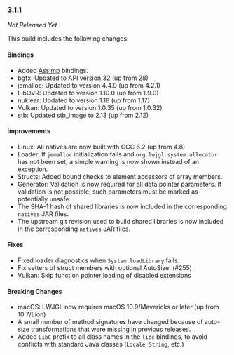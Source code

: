 ### 3.1.1

_Not Released Yet_

This build includes the following changes:

#### Bindings

- Added [Assimp](http://www.assimp.org/) bindings.
- bgfx: Updated to API version 32 (up from 28)
- jemalloc: Updated to version 4.4.0 (up from 4.2.1)
- LibOVR: Updated to version 1.10.0 (up from 1.9.0)
- nuklear: Updated to version 1.18 (up from 1.17)
- Vulkan: Updated to version 1.0.35 (up from 1.0.32)
- stb: Updated stb_image to 2.13 (up from 2.12)

#### Improvements

- Linux: All natives are now built with GCC 6.2 (up from 4.8)
- Loader: If `jemalloc` initialization fails and `org.lwjgl.system.allocator` has not been set, a simple warning is now shown instead of an exception.
- Structs: Added bound checks to element accessors of array members.
- Generator: Validation is now required for all data pointer parameters. If validation is not possible, such parameters must be marked as potentially unsafe.  
- The SHA-1 hash of shared libraries is now included in the corresponding `natives` JAR files.
- The upstream git revision used to build shared libraries is now included in the corresponding `natives` JAR files.

#### Fixes

- Fixed loader diagnostics when `System.loadLibrary` fails.
- Fix setters of struct members with optional AutoSize. (#255)
- Vulkan: Skip function pointer loading of disabled extensions

#### Breaking Changes

- macOS: LWJGL now requires macOS 10.9/Mavericks or later (up from 10.7/Lion)
- A small number of method signatures have changed because of auto-size transformations that were missing in previous releases.
- Added `LibC` prefix to all class names in the `libc` bindings, to avoid conflicts with standard Java classes (`Locale`, `String`, etc.) 
